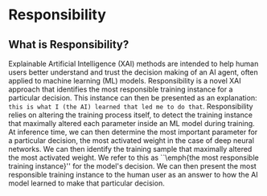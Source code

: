 # Responsibility

## What is Responsibility?
Explainable Artificial Intelligence (XAI) methods are intended to help human users better understand and trust the decision making of an AI agent, often applied to machine learning (ML) models. Responsibility is a novel XAI approach that identifies the most responsible training instance for a particular decision. This instance can then be presented as an explanation: ``this is what I (the AI) learned that led me to do that``. 
Responsibility relies on altering the training process itself, to detect the training instance that maximally altered each parameter inside an ML model during training. At inference time, we can then determine the most important parameter for a particular decision, the most activated weight in the case of deep neural networks. We can then identify the training sample that maximally altered the most activated weight. We refer to this as ``\emph{the most responsible training instance}'' for the model's decision. We can then present the most responsible training instance to the human user as an answer to how the AI model learned to make that particular decision.
